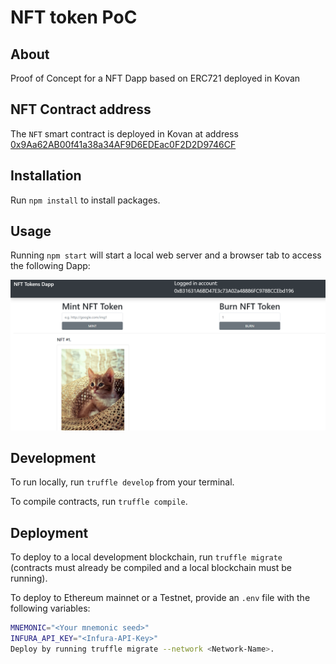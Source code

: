 # NFT token PoC

## About

Proof of Concept for a NFT Dapp based on ERC721 deployed in Kovan

## NFT Contract address

The `NFT` smart contract is deployed in Kovan at address [0x9Aa62AB00f41a38a34AF9D6EDEac0F2D2D9746CF](https://kovan.etherscan.io/address/0x9aa62ab00f41a38a34af9d6edeac0f2d2d9746cf)

## Installation

Run `npm install` to install packages.

## Usage

Running `npm start` will start a local web server and a browser tab to access the following Dapp:

![screen example](./src/utils/screen1.PNG)

## Development

To run locally, run `truffle develop` from your terminal.

To compile contracts, run `truffle compile`.

## Deployment

To deploy to a local development blockchain, run `truffle migrate` (contracts must already be compiled and a local blockchain must be running).

To deploy to Ethereum mainnet or a Testnet, provide an `.env` file with the following variables:

```bash
MNEMONIC="<Your mnemonic seed>"
INFURA_API_KEY="<Infura-API-Key>"
Deploy by running truffle migrate --network <Network-Name>.
```

